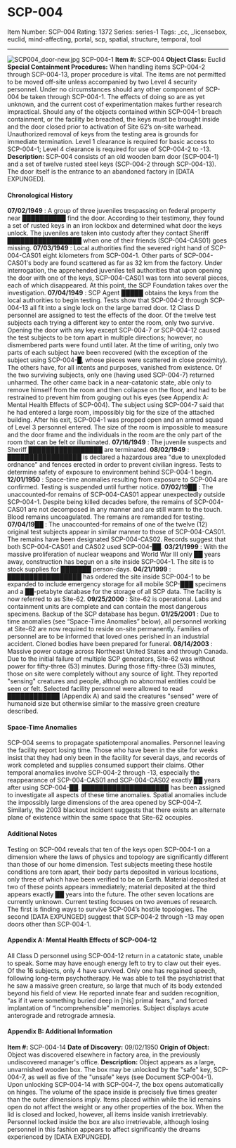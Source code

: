 # SCP-004
Item Number: SCP-004
Rating: 1372
Series: series-1
Tags: _cc, _licensebox, euclid, mind-affecting, portal, scp, spatial, structure, temporal, tool

---

![SCP004_door-new.jpg](https://scp-wiki.wdfiles.com/local--files/scp-004/SCP004_door-new.jpg)
SCP-004-1
**Item #:** SCP-004
**Object Class:** Euclid
**Special Containment Procedures:** When handling items SCP-004-2 through SCP-004-13, proper procedure is vital. The items are not permitted to be moved off-site unless accompanied by two Level 4 security personnel. Under no circumstances should any other component of SCP-004 be taken through SCP-004-1. The effects of doing so are as yet unknown, and the current cost of experimentation makes further research impractical. Should any of the objects contained within SCP-004-1 breach containment, or the facility be breached, the keys must be brought inside and the door closed prior to activation of Site 62’s on-site warhead. Unauthorized removal of keys from the testing area is grounds for immediate termination.
Level 1 clearance is required for basic access to SCP-004-1; Level 4 clearance is required for use of SCP-004-2 to -13.
**Description:** SCP-004 consists of an old wooden barn door (SCP-004-1) and a set of twelve rusted steel keys (SCP-004-2 through SCP-004-13). The door itself is the entrance to an abandoned factory in [DATA EXPUNGED].
#### Chronological History
**07/02/1949** : A group of three juveniles trespassing on federal property near ██████████ find the door. According to their testimony, they found a set of rusted keys in an iron lockbox and determined what door the keys unlock. The juveniles are taken into custody after they contact Sheriff █████████████████ when one of their friends (SCP-004-CAS01) goes missing.
**07/03/1949** : Local authorities find the severed right hand of SCP-004-CAS01 eight kilometers from SCP-004-1. Other parts of SCP-004-CAS01's body are found scattered as far as 32 km from the factory. Under interrogation, the apprehended juveniles tell authorities that upon opening the door with one of the keys, SCP-004-CAS01 was torn into several pieces, each of which disappeared. At this point, the SCP Foundation takes over the investigation.
**07/04/1949** : SCP Agent █████ obtains the keys from the local authorities to begin testing. Tests show that SCP-004-2 through SCP-004-13 all fit into a single lock on the large barred door. 12 Class D personnel are assigned to test the effects of the door. Of the twelve test subjects each trying a different key to enter the room, only two survive. Opening the door with any key except SCP-004-7 or SCP-004-12 caused the test subjects to be torn apart in multiple directions; however, no dismembered parts were found until later. At the time of writing, only two parts of each subject have been recovered (with the exception of the subject using SCP-004-█, whose pieces were scattered in close proximity). The others have, for all intents and purposes, vanished from existence.
Of the two surviving subjects, only one (having used SCP-004-7) returned unharmed. The other came back in a near-catatonic state, able only to remove himself from the room and then collapse on the floor, and had to be restrained to prevent him from gouging out his eyes (see Appendix A: Mental Health Effects of SCP-004). The subject using SCP-004-7 said that he had entered a large room, impossibly big for the size of the attached building. After his exit, SCP-004-1 was propped open and an armed squad of Level 3 personnel entered. The size of the room is impossible to measure and the door frame and the individuals in the room are the only part of the room that can be felt or illuminated.
**07/16/1949** : The juvenile suspects and Sheriff █████████████████ are terminated.
**08/02/1949** : █████████████████ is declared a hazardous area "due to unexploded ordnance" and fences erected in order to prevent civilian ingress. Tests to determine safety of exposure to environment behind SCP-004-1 begin.
**12/01/1950** : Space-time anomalies resulting from exposure to SCP-004 are confirmed. Testing is suspended until further notice.
**07/02/19██** : The unaccounted-for remains of SCP-004-CAS01 appear unexpectedly outside SCP-004-1. Despite being killed decades before, the remains of SCP-004-CAS01 are not decomposed in any manner and are still warm to the touch. Blood remains uncoagulated. The remains are remanded for testing.
**07/04/19██** : The unaccounted-for remains of one of the twelve (12) original test subjects appear in similar manner to those of SCP-004-CAS01. The remains have been designated SCP-004-CAS02. Records suggest that both SCP-004-CAS01 and CAS02 used SCP-004-██.
**03/21/1999** : With the massive proliferation of nuclear weapons and World War III only ██ years away, construction has begun on a site inside SCP-004-1. The site is to stock supplies for ███████ person-days.
**04/21/1999** : █████████████████ has ordered the site inside SCP-004-1 to be expanded to include emergency storage for all mobile SCP-███ specimens and a ██-petabyte database for the storage of all SCP data. The facility is now referred to as Site-62.
**09/25/2000** : Site-62 is operational. Labs and containment units are complete and can contain the most dangerous specimens. Backup of the SCP database has begun.
**01/25/2001** : Due to time anomalies (see “Space-Time Anomalies” below), all personnel working at Site-62 are now required to reside on-site permanently. Families of personnel are to be informed that loved ones perished in an industrial accident. Cloned bodies have been prepared for funeral.
**08/14/2003** : Massive power outage across Northeast United States and through Canada. Due to the initial failure of multiple SCP generators, Site-62 was without power for fifty-three (53) minutes. During those fifty-three (53) minutes, those on site were completely without any source of light. They reported "sensing" creatures and people, although no abnormal entities could be seen or felt. Selected facility personnel were allowed to read ████████████ (Appendix A) and said the creatures "sensed" were of humanoid size but otherwise similar to the massive green creature described.
#### Space-Time Anomalies
SCP-004 seems to propagate spatiotemporal anomalies. Personnel leaving the facility report losing time. Those who have been in the site for weeks insist that they had only been in the facility for several days, and records of work completed and supplies consumed support their claims. Other temporal anomalies involve SCP-004-2 through -13, especially the reappearance of SCP-004-CAS01 and SCP-004-CAS02 exactly ██ years after using SCP-004-██. ████████████████████ has been assigned to investigate all aspects of these time anomalies. Spatial anomalies include the impossibly large dimensions of the area opened by SCP-004-7. Similarly, the 2003 blackout incident suggests that there exists an alternate plane of existence within the same space that Site-62 occupies.
#### Additional Notes
Testing on SCP-004 reveals that ten of the keys open SCP-004-1 on a dimension where the laws of physics and topology are significantly different than those of our home dimension. Test subjects meeting these hostile conditions are torn apart, their body parts deposited in various locations, only three of which have been verified to be on Earth. Material deposited at two of these points appears immediately; material deposited at the third appears exactly ██ years into the future. The other seven locations are currently unknown.
Current testing focuses on two avenues of research. The first is finding ways to survive SCP-004’s hostile topologies. The second [DATA EXPUNGED] suggest that SCP-004-2 through -13 may open doors other than SCP-004-1.
#### Appendix A: Mental Health Effects of SCP-004-12
All Class D personnel using SCP-004-12 return in a catatonic state, unable to speak. Some may have enough energy left to try to claw out their eyes. Of the 16 subjects, only 4 have survived. Only one has regained speech, following long-term psychotherapy. He was able to tell the psychiatrist that he saw a massive green creature, so large that much of its body extended beyond his field of view. He reported innate fear and sudden recognition, “as if it were something buried deep in [his] primal fears,” and forced implantation of “incomprehensible” memories. Subject displays acute anterograde and retrograde amnesia.
#### Appendix B: Additional Information
**Item #:** SCP-004-14
**Date of Discovery:** 09/02/1950
**Origin of Object:** Object was discovered elsewhere in factory area, in the previously undiscovered manager's office.
**Description:** Object appears as a large, unvarnished wooden box. The box may be unlocked by the "safe" key, SCP-004-7, as well as five of the "unsafe" keys (see Document SCP-004-1).
Upon unlocking SCP-004-14 with SCP-004-7, the box opens automatically on hinges. The volume of the space inside is precisely five times greater than the outer dimensions imply. Items placed within while the lid remains open do not affect the weight or any other properties of the box. When the lid is closed and locked, however, all items inside vanish irretrievably. Personnel locked inside the box are also irretrievable, although losing personnel in this fashion appears to affect significantly the dreams experienced by [DATA EXPUNGED].